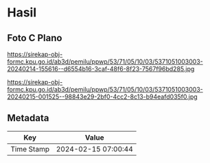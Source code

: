 # Hasil

## Foto C Plano

https://sirekap-obj-formc.kpu.go.id/ab3d/pemilu/ppwp/53/71/05/10/03/5371051003003-20240214-155616--d6554b16-3caf-48f6-8f23-7567f96bd285.jpg

https://sirekap-obj-formc.kpu.go.id/ab3d/pemilu/ppwp/53/71/05/10/03/5371051003003-20240215-001525--98843e29-2bf0-4cc2-8c13-b94eafd035f0.jpg


## Metadata

| Key        | Value               |
| ---------- | ------------------- |
| Time Stamp | 2024-02-15 07:00:44 |



